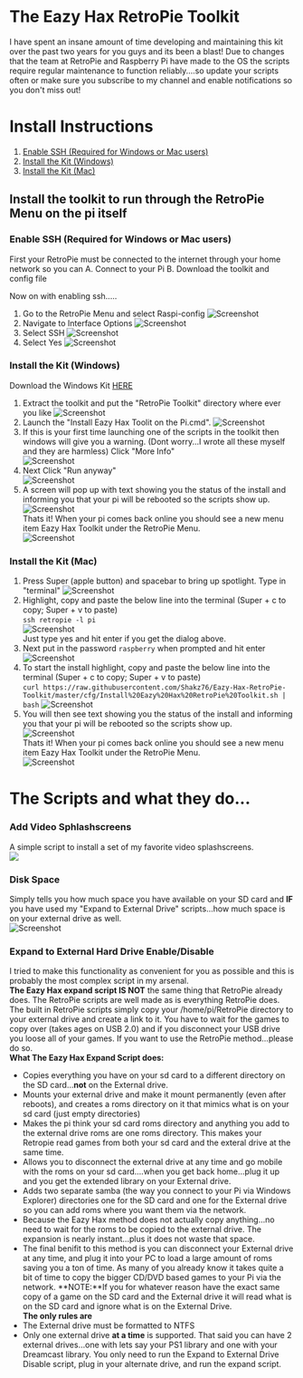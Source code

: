 # The Eazy Hax RetroPie Toolkit
I have spent an insane amount of time developing and maintaining this kit over the past two years for you guys and its been a blast! Due to changes that the team at RetroPie and Raspberry Pi have made to the OS the scripts require regular maintenance to function reliably....so update your scripts often or make sure you subscribe to my channel and enable notifications so you don't miss out! 

# Install Instructions
1. [Enable SSH (Required for Windows or Mac users)](#enable-ssh-required-for-windows-or-mac-users)
2. [Install the Kit (Windows)](#install-the-kit-windows)
3. [Install the Kit (Mac)](#install-the-kit-mac)


## Install the toolkit to run through the RetroPie Menu on the pi itself
### Enable SSH (Required for Windows or Mac users)

First your RetroPie must be connected to the internet through your home network so you can
A. Connect to your Pi 
B. Download the toolkit and config file

Now on with enabling ssh.....

1. Go to the RetroPie Menu and select Raspi-config
![Screenshot](/images/ssh1.JPG)
2. Navigate to Interface Options
![Screenshot](/images/ssh2.JPG)
3. Select SSH
![Screenshot](/images/ssh3.JPG)
4. Select Yes
![Screenshot](/images/ssh4.PNG)

### Install the Kit (Windows)

Download the Windows Kit [HERE](http://eazyhax.com/pitime/retropie_toolkit_v2/RetroPie%20Toolkit.zip)
1. Extract the toolkit and put the "RetroPie Toolkit" directory where ever you like
![Screenshot](/images/windows1.PNG)
1. Launch the "Install Eazy Hax Toolit on the Pi.cmd".
![Screenshot](/images/windows2.PNG)
1. If this is your first time launching one of the scripts in the toolkit then windows will give you a warning. (Dont worry...I wrote all these myself and they are harmless) Click "More Info"  
![Screenshot](/images/windows3.PNG)
1. Next Click "Run anyway"  
![Screenshot](/images/windows4.PNG)
1. A screen will pop up with text showing you the status of the install and informing you that your pi will be rebooted so the scripts show up.   
![Screenshot](/images/windows5.PNG)  
Thats it! When your pi comes back online you should see a new menu item Eazy Hax Toolkit under the RetroPie Menu.  
![Screenshot](/images/eazyhaxtoolkit.png)  
  
  
### Install the Kit (Mac)
1. Press Super (apple button) and spacebar to bring up spotlight. Type in "terminal"
![Screenshot](/images/mac1.png)  
1. Highlight, copy and paste the below line into the terminal (Super + c to copy; Super + v to paste)  
```ssh retropie -l pi```  
![Screenshot](/images/mac2.png)  
Just type yes and hit enter if you get the dialog above.  
1. Next put in the password `raspberry` when prompted and hit enter
![Screenshot](/images/mac3.png)  
1. To start the install highlight, copy and paste the below line into the terminal (Super + c to copy; Super + v to paste)  
```curl https://raw.githubusercontent.com/Shakz76/Eazy-Hax-RetroPie-Toolkit/master/cfg/Install%20Eazy%20Hax%20RetroPie%20Toolkit.sh | bash```
![Screenshot](/images/mac4.png)  
1. You will then see text showing you the status of the install and informing you that your pi will be rebooted so the scripts show up.  
![Screenshot](/images/mac5.png)    
Thats it! When your pi comes back online you should see a new menu item Eazy Hax Toolkit under the RetroPie Menu.  
![Screenshot](/images/eazyhaxtoolkit.png)  

# The Scripts and what they do...
### Add Video Sphlashscreens
A simple script to install a set of my favorite video splashscreens.  
[![](http://img.youtube.com/vi/4uWfP_HJuLY/0.jpg)](https://www.youtube.com/watch?v=4uWfP_HJuLY)  
### Disk Space
Simply tells you how much space you have available on your SD card and **IF** you have used my "Expand to External Drive" scripts...how much space is on your external drive as well.  
![Screenshot](/images/diskspace.png)  
### Expand to External Hard Drive Enable/Disable
I tried to make this functionality as convenient for you as possible and this is probably the most complex script in my arsenal.  
**The Eazy Hax expand script IS NOT** the same thing that RetroPie already does. The RetroPie scripts are well made as is everything RetroPie does. The built in RetroPie scripts simply copy your /home/pi/RetroPie directory to your external drive and create a link to it. You have to wait for the games to copy over (takes ages on USB 2.0) and if you disconnect your USB drive you loose all of your games. If you want to use the RetroPie method...please do so.  
**What The Eazy Hax Expand Script does:**
* Copies everything you have on your sd card to a different directory on the SD card...**not** on the External drive.
* Mounts your external drive and make it mount permanently (even after reboots), and creates a roms directory on it that mimics what is on your sd card (just empty directories)
* Makes the pi think your sd card roms directory and anything you add to the external drive roms are one roms directory. This makes your Retropie read games from both your sd card and the exteral drive at the same time.
* Allows you to disconnect the external drive at any time and go mobile with the roms on your sd card....when you get back home...plug it up and you get the extended library on your External drive.
* Adds two separate samba (the way you connect to your Pi via Windows Explorer) directories one for the SD card and one for the External drive so you can add roms where you want them  via the network.
* Because the Eazy Hax method does not actually copy anything...no need to wait for the roms to be copied to the external drive. The expansion is nearly instant...plus it does not waste that space.
* The final benifit to this method is you can disconnect your External drive at any time, and plug it into your PC to load a large amount of roms saving you a ton of time. As many of you already know it takes quite a bit of time to copy the bigger CD/DVD based games to your Pi via the network. 
**NOTE:**If you for whatever reason have the exact same copy of a game on the SD card and the External drive it will read what is on the SD card and ignore what is on the External Drive.  
**The only rules are**
* The External drive must be formatted to NTFS
* Only one external drive **at a time** is supported. That said you can have 2 external drives...one with lets say your PS1 library and one with your Dreamcast library. You only need to run the Expand to External Drive Disable script, plug in your alternate drive, and run the expand script.
